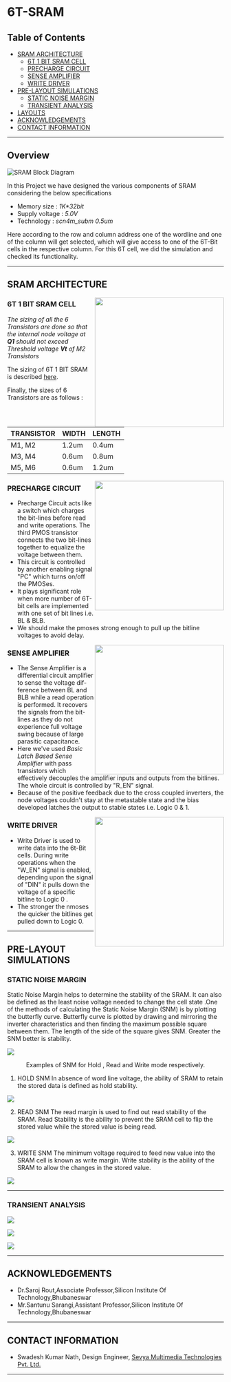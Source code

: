 # 6T-SRAM

## Table of Contents
- [SRAM ARCHITECTURE](#SRAM-ARCHITECTURE)
     - [6T 1 BIT SRAM CELL](#6T-1-BIT-SRAM-CELL)
     - [PRECHARGE CIRCUIT](#PRECHARGE-CIRCUIT)
     - [SENSE AMPLIFIER](#SENSE-AMPLIFIER)
     - [WRITE DRIVER](#WRITE-DRIVER)
- [PRE-LAYOUT SIMULATIONS](#PRE-LAYOUT-SIMULATIONS)
     - [STATIC NOISE MARGIN](#STATIC-NOISE-MARGIN)
     - [TRANSIENT ANALYSIS](#TRANSIENT-ANALYSIS)
- [LAYOUTS](#LAYOUTS)
- [ACKNOWLEDGEMENTS](#ACKNOWLEDGEMENTS)
- [CONTACT INFORMATION](#CONTACT-INFORMATION)

---

## Overview

![SRAM Block Diagram](https://github.com/SWADESH-KUMAR-NATH/6T-SRAM/blob/main/schematics/sram_arc.jpg)

In this Project we have designed the various components of SRAM considering the 
below specifications
* Memory size    : *1K\*32bit*
* Supply voltage : *5.0V*
* Technology     : *scn4m_subm 0.5um*

Here according to the row and column address one of the wordline and one of the 
column will get selected, which will give access to one of the 6T-Bit cells in 
the respective column. For this 6T cell, we did the simulation and checked its 
functionality.

---

## SRAM ARCHITECTURE

<img src="https://github.com/SWADESH-KUMAR-NATH/6T-SRAM/blob/main/schematics/6Tcell.jpg"
     align=right
     width="whatever" 
     height=300 />

### 6T 1 BIT SRAM CELL

*The sizing of all the 6 Transistors are done so that the internal node voltage 
at **Q1** should not exceed Threshold voltage **Vt** of M2 Transistors*

The sizing of 6T 1 BIT SRAM is described [here](https://github.com/SWADESH-KUMAR-NATH/6T-SRAM/blob/main/schematics/sizing.md).

Finally, the sizes of 6 Transistors are as follows :

| TRANSISTOR | WIDTH | LENGTH |
| --- | --- | --- |
| M1, M2 | 1.2um | 0.4um |
| M3, M4 | 0.6um | 0.8um |
| M5, M6 | 0.6um | 1.2um |


<img src="https://github.com/SWADESH-KUMAR-NATH/6T-SRAM/blob/main/schematics/pc.jpg"
     align=right
     width="whatever" 
     height=300 />

### PRECHARGE CIRCUIT

- Precharge Circuit acts like a switch which charges the bit-lines before read and 
write operations. The third PMOS transistor connects the two bit-lines together to 
equalize the voltage between them.
- This circuit is controlled by another enabling signal "PC" which turns on/off 
the PMOSes.
- It plays significant role when more number of 6T-bit cells are implemented with 
one set of bit lines i.e. BL & BLB.
- We should make the pmoses strong enough to pull up the bitline voltages to avoid delay.

<img src="https://github.com/SWADESH-KUMAR-NATH/6T-SRAM/blob/main/schematics/sa.jpg"
     align=right
     width="whatever" 
     height=300 />

### SENSE AMPLIFIER

- The Sense Amplifier is a differential circuit amplifier to sense the voltage dif-
ference between BL and BLB while a read operation is performed. It recovers the 
signals from the bit-lines as they do not experience full voltage swing because 
of large parasitic capacitance.
- Here we've used *Basic Latch Based Sense Amplifier* with pass transistors which 
effectively decouples the amplifier inputs and outputs from the bitlines. The 
whole circuit is controlled by "R_EN" signal.
- Because of the positive feedback due to the cross coupled inverters, the node 
voltages couldn't stay at the metastable state and the bias developed latches 
the output to stable states i.e. Logic 0 & 1.

<img src="https://github.com/SWADESH-KUMAR-NATH/6T-SRAM/blob/main/schematics/wd.jpg"
     align=right
     width="whatever" 
     height=300 />
     
### WRITE DRIVER

- Write Driver is used to write data into the 6t-Bit cells. During write operations 
when the "W_EN" signal is enabled, depending upon the signal of "DIN" it pulls down 
the voltage of a specific bitline to Logic 0 .
- The stronger the nmoses the quicker the bitlines get pulled down to Logic 0.

---

## PRE-LAYOUT SIMULATIONS

### STATIC NOISE MARGIN

Static Noise Margin helps to determine the stability of the SRAM. It can also be defined as the least noise voltage needed to change the cell state .One of the methods of calculating the Static Noise Margin (SNM) is by plotting the butterfly curve. Butterfly curve is plotted by drawing and mirroring the inverter characteristics and then finding the maximum possible square between them. The length of the side of the square gives SNM. Greater the SNM better is stability.

<img src="https://github.com/SWADESH-KUMAR-NATH/6T-SRAM/blob/main/schematics/snmx.PNG"
     width="whatever" 
     height="whatever" />
     
<center>Examples of SNM for Hold , Read and Write mode respectively.</center>
     
1. HOLD SNM
In absence of word line voltage, the ability of SRAM to retain the stored data is defined as hold stability.

<img src="https://github.com/SWADESH-KUMAR-NATH/6T-SRAM/blob/main/schematics/snm_hold.jpg" 
     width="whatever" 
     height="whatever" />

2. READ SNM
The read margin is used to find out read stability of the SRAM. Read Stability is the ability to prevent the SRAM cell to flip the stored value while the stored value is being read.

<img src="https://github.com/SWADESH-KUMAR-NATH/6T-SRAM/blob/main/schematics/snm_read.jpg" 
     width="whatever" 
     height="whatever" />

3. WRITE SNM
The minimum voltage required to feed new value into the SRAM cell is known as write margin. Write stability is the ability of the SRAM to allow the changes in the stored value.

<img src="https://github.com/SWADESH-KUMAR-NATH/6T-SRAM/blob/main/schematics/snm_write.JPG" 
     width="whatever" 
     height="whatever" />

---

### TRANSIENT ANALYSIS

<img src="https://github.com/SWADESH-KUMAR-NATH/6T-SRAM/blob/main/schematics/trans1.JPG" 
     width="whatever" 
     height="whatever" />
     
<img src="https://github.com/SWADESH-KUMAR-NATH/6T-SRAM/blob/main/schematics/trans2.JPG" 
     width="whatever" 
     height="whatever" />
     
<img src="https://github.com/SWADESH-KUMAR-NATH/6T-SRAM/blob/main/schematics/trans3.JPG" 
     width="whatever" 
     height="whatever" />

---

## ACKNOWLEDGEMENTS

-   Dr.Saroj Rout,Associate Professor,Silicon Institute Of Technology,Bhubaneswar
-   Mr.Santunu Sarangi,Assistant Professor,Silicon Institute Of Technology,Bhubaneswar

---

## CONTACT INFORMATION

 - Swadesh Kumar Nath, Design Engineer, [Sevya Multimedia Technologies Pvt. Ltd.](https://sevyamultimedia.com/)
 
 ---
